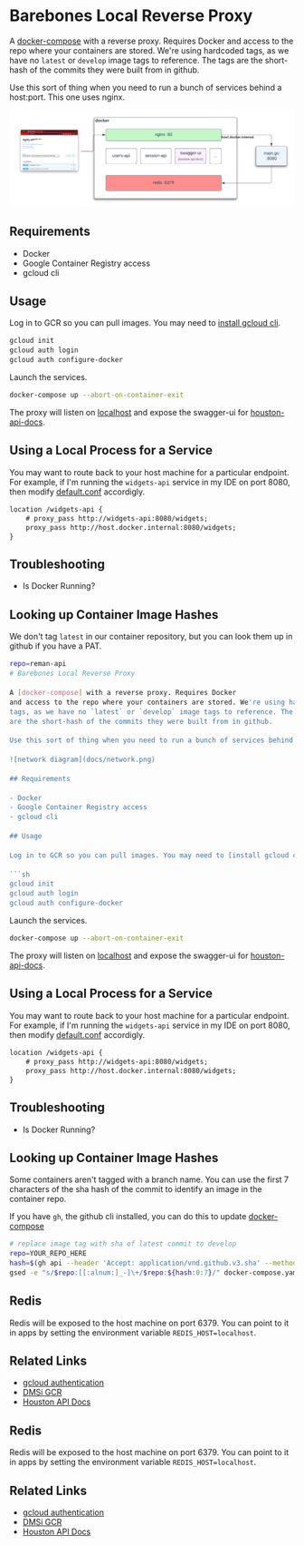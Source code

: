 # Barebones Local Reverse Proxy

A [docker-compose] with a reverse proxy. Requires Docker
and access to the repo where your containers are stored. We're using hardcoded
tags, as we have no `latest` or `develop` image tags to reference. The tags
are the short-hash of the commits they were built from in github.

Use this sort of thing when you need to run a bunch of services behind a host:port. This one uses nginx.

![network diagram](docs/network.png)

## Requirements

- Docker
- Google Container Registry access
- gcloud cli

## Usage

Log in to GCR so you can pull images. You may need to [install gcloud cli](https://cloud.google.com/sdk/docs/install).

```sh
gcloud init
gcloud auth login
gcloud auth configure-docker
```

Launch the services.

```sh
docker-compose up --abort-on-container-exit
```

The proxy will listen on [localhost](http://localhost) and expose the swagger-ui for [houston-api-docs](https://github.com/dmsi-io/houston-api-docs).

## Using a Local Process for a Service

You may want to route back to your host machine for a particular endpoint. For example,
if I'm running the `widgets-api` service in my IDE on port 8080, then modify [default.conf](conf.d/default.conf) accordigly.

```nginx
location /widgets-api {
    # proxy_pass http://widgets-api:8080/widgets;
    proxy_pass http://host.docker.internal:8080/widgets;
}
```

## Troubleshooting

- Is Docker Running?

## Looking up Container Image Hashes

We don't tag `latest` in our container repository, but you can look them up in github if you have a PAT.

```sh
repo=reman-api
# Barebones Local Reverse Proxy

A [docker-compose] with a reverse proxy. Requires Docker
and access to the repo where your containers are stored. We're using hardcoded
tags, as we have no `latest` or `develop` image tags to reference. The tags
are the short-hash of the commits they were built from in github.

Use this sort of thing when you need to run a bunch of services behind a host:port. This one uses nginx.

![network diagram](docs/network.png)

## Requirements

- Docker
- Google Container Registry access
- gcloud cli

## Usage

Log in to GCR so you can pull images. You may need to [install gcloud cli](https://cloud.google.com/sdk/docs/install).

```sh
gcloud init
gcloud auth login
gcloud auth configure-docker
```

Launch the services.

```sh
docker-compose up --abort-on-container-exit
```

The proxy will listen on [localhost](http://localhost) and expose the swagger-ui for [houston-api-docs](https://github.com/dmsi-io/houston-api-docs).

## Using a Local Process for a Service

You may want to route back to your host machine for a particular endpoint. For example,
if I'm running the `widgets-api` service in my IDE on port 8080, then modify [default.conf](conf.d/default.conf) accordigly.

```nginx
location /widgets-api {
    # proxy_pass http://widgets-api:8080/widgets;
    proxy_pass http://host.docker.internal:8080/widgets;
}
```

## Troubleshooting

- Is Docker Running?

## Looking up Container Image Hashes

Some containers aren't tagged with a branch name. You can use
the first 7 characters of the sha hash of the commit to identify
an image in the container repo.

If you have `gh`, the github cli installed, you can do this to update
[docker-compose]

```sh
# replace image tag with sha of latest commit to develop
repo=YOUR_REPO_HERE
hash=$(gh api --header 'Accept: application/vnd.github.v3.sha' --method GET "/repos/dmsi-io/$repo/commits/develop")
gsed -e "s/$repo:[[:alnum:]_-]\+/$repo:${hash:0:7}/" docker-compose.yaml
```

## Redis

Redis will be exposed to the host machine on port 6379. You can point to it in apps by setting the environment variable `REDIS_HOST=localhost`.

## Related Links

- [gcloud authentication](https://cloud.google.com/container-registry/docs/advanced-authentication#gcloud-helper)
- [DMSi GCR](https://console.cloud.google.com/gcr/images/a2w-staging?authuser=0&project=a2w-staging)
- [Houston API Docs](https://houston-api-docs.dmsi.io/)

## Redis

Redis will be exposed to the host machine on port 6379. You can point to it in apps by setting the environment variable `REDIS_HOST=localhost`.

## Related Links

- [gcloud authentication](https://cloud.google.com/container-registry/docs/advanced-authentication#gcloud-helper)
- [DMSi GCR](https://console.cloud.google.com/gcr/images/a2w-staging?authuser=0&project=a2w-staging)
- [Houston API Docs](https://houston-api-docs.dmsi.io/)

[docker-compose]: ./docker-compose.yaml
